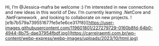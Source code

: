  Hi, I’m @Jessica-mafra be welcome :)
 I’m interested in new connections and new ideas in this world of Dev.
 I’m currently learning .NetCore and .NetFramework , and looking to collaborate on new projects.
![e1b7b579a739551677fe5e1e6ce317f8]([https://user-images.githubusercontent.com/119601801/227279729-0160b8fd-64b0-4944-8b75-dae37954fbdf.jpg](https://carreiraemti.com.br/wp-content/webp-express/webp-images/uploads/2023/10/html.jpg)

<!---
Jessica-mafra/Jessica-mafra is a ✨ special ✨ repository because its `README.md` (this file) appears on your GitHub profile.
You can click the Preview link to take a look at your changes.
--->
